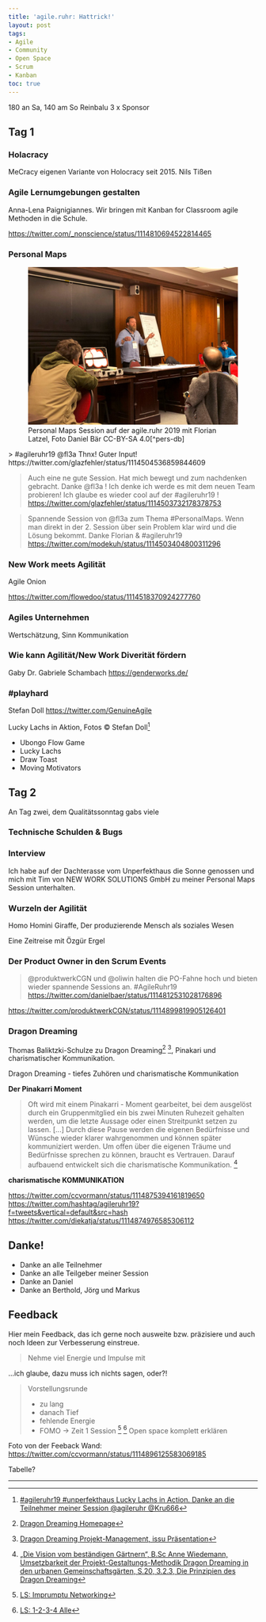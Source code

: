 ```yaml
---
title: 'agile.ruhr: Hattrick!'
layout: post
tags:
- Agile
- Community
- Open Space
- Scrum
- Kanban
toc: true
---
```

180 an Sa, 140 am So
Reinbalu 3 x Sponsor
<!--break-->
## Tag 1

### Holacracy

MeCracy eigenen Variante von Holocracy  seit 2015. Nils Tißen

### Agile Lernumgebungen gestalten

Anna-Lena Paignigiannes. Wir bringen mit Kanban for Classroom agile Methoden in die Schule.

https://twitter.com/_nonscience/status/1114810694522814465


### Personal Maps 

<figure role="group">
  <img alt="" src="/assets/imgs/agile-ruhr-19/personal-maps-florian-latzel-agile-ruhr-19-daniel-baer.jpg" />
  <figcaption>Personal Maps Session auf der agile.ruhr 2019 mit Florian Latzel, Foto Daniel Bär CC-BY-SA 4.0[^pers-db]</figcaption>
</figure>
> #agileruhr19 @fl3a Thnx! Guter Input!
https://twitter.com/glazfehler/status/1114504536859844609

> Auch eine ne gute Session. 
> Hat mich bewegt und zum nachdenken gebracht. 
> Danke @fl3a ! Ich denke ich werde es mit dem neuen Team probieren! 
> Ich glaube es wieder cool auf der #agileruhr19 ! 
https://twitter.com/glazfehler/status/1114503732178378753

> Spannende Session von @fl3a zum Thema #PersonalMaps. 
> Wenn man direkt in der 2. Session über sein Problem klar wird und die Lösung bekommt. 
> Danke Florian & #agileruhr19 
https://twitter.com/modekuh/status/1114503404800311296


### New Work meets Agilität

Agile Onion

https://twitter.com/flowedoo/status/1114518370924277760

### Agiles Unternehmen

Wertschätzung, Sinn Kommunikation

### Wie kann Agilität/New Work Diverität fördern

Gaby Dr. Gabriele Schambach 
https://genderworks.de/


### #playhard

Stefan Doll  https://twitter.com/GenuineAgile

Lucky Lachs in Aktion, Fotos &copy; Stefan Doll[^playhard]

* Ubongo Flow Game
* Lucky Lachs
* Draw Toast
* Moving Motivators

## Tag 2

An Tag zwei, dem Qualitätssonntag gabs viele 

### Technische Schulden & Bugs

### Interview

Ich habe auf der Dachterasse vom Unperfekthaus die Sonne genossen 
und mich mit Tim von NEW WORK SOLUTIONS GmbH zu meiner Personal Maps Session unterhalten.

### Wurzeln der Agilität

Homo Homini Giraffe, Der produzierende Mensch als soziales Wesen

Eine Zeitreise mit Özgür Ergel


### Der Product Owner in den Scrum Events

> @produktwerkCGN und @oliwin halten die PO-Fahne hoch 
> und bieten wieder spannende Sessions an.  #AgileRuhr19
https://twitter.com/danielbaer/status/1114812531028176896


https://twitter.com/produktwerkCGN/status/1114899819905126401

### Dragon Dreaming

Thomas Baliktzki-Schulze zu Dragon Dreaming[^dragon] [^dragon-issu], Pinakari 
und charismatischer Kommunikation.

Dragon Dreaming - tiefes Zuhören und charismatische Kommunikation

**Der Pinakarri Moment**

> Oft wird mit einem Pinakarri - Moment gearbeitet, 
> bei dem ausgelöst durch ein Gruppenmitglied ein bis zwei Minuten Ruhezeit gehalten werden, 
> um die letzte Aussage oder einen Streitpunkt setzen zu lassen. 
> [...]
> Durch diese Pause werden die eigenen Bedürfnisse 
> und Wünsche wieder klarer wahrgenommen und können später kommuniziert werden.
> Um offen über die eigenen Träume und Bedürfnisse sprechen zu können, braucht es Vertrauen. 
> Darauf aufbauend entwickelt sich die charismatische Kommunikation. [^dragon-bsc]

**charismatische KOMMUNIKATION**

https://twitter.com/ccvormann/status/1114875394161819650
https://twitter.com/hashtag/agileruhr19?f=tweets&vertical=default&src=hash
https://twitter.com/diekatja/status/1114874976585306112

## Danke!

* Danke an alle Teilnehmer
* Danke an alle Teilgeber meiner Session
* Danke an Daniel
* Danke an Berthold, Jörg und Markus

## Feedback

Hier mein Feedback, das ich gerne noch ausweite bzw. präzisiere 
und auch noch Ideen zur Verbesserung einstreue.

> Nehme viel Energie und Impulse mit

...ich glaube, dazu muss ich nichts sagen, oder?!

> Vorstellungsrunde 
> - zu lang 
> - danach Tief
> - fehlende Energie
> - FOMO -> Zeit 1 Session
[^impromptu]
[^1234]
> Open space komplett erklären

Foto von der Feeback Wand: https://twitter.com/ccvormann/status/1114896125583069185


Tabelle?
* * *
[^pers-db]: [](https://twitter.com/danielbaer/status/1114489145756401)
[^playhard]: [#agileruhr19 #unperfekthaus Lucky Lachs in Action. Danke an die Teilnehmer meiner Session @agileruhr @Kru666](https://twitter.com/GenuineAgile/status/1114571062564544517)
[^dragon]: [Dragon Dreaming Homepage](http://www.dragondreaming.org/de/)
[^dragon-issu]: [Dragon Dreaming Projekt-Management, issu Präsentation](https://issuu.com/fureinebesserewelt/docs/dragon_dreaming_fuer_eine_bessere_w)
[^dragon-bsc]: [„Die Vision vom beständigen Gärtnern“, B.Sc Anne Wiedemann, 
Umsetzbarkeit der Projekt-Gestaltungs-Methodik Dragon Dreaming in den urbanen Gemeinschaftsgärten, 
S.20, 3.2.3, Die Prinzipien des Dragon Dreaming](https://ufer-projekte.de/wp-content/uploads/2015/03/DragonDreaming_BA_AnneWiedemann.pdf)
[^impromptu]: [LS: Imprumptu Networking](https://www.liberatingstructures.de/liberating-structures-menue/impromptu-networking/)
[^1234]: [LS: 1-2-3-4 Alle](https://www.liberatingstructures.de/liberating-structures-menue/1-2-4-all/)
